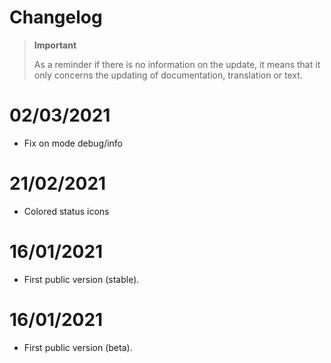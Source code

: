 # Changelog 

>**Important**
>
>As a reminder if there is no information on the update, it means that it only concerns the updating of documentation, translation or text.

# 02/03/2021
- Fix on mode debug/info

# 21/02/2021
- Colored status icons

# 16/01/2021
- First public version (stable).

# 16/01/2021
- First public version (beta).
